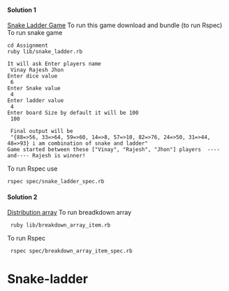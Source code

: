 
#### Solution 1
[Snake Ladder Game](https://github.com/vgvinay2/Assignment/blob/master/lib/snake_ladder.rb)
 To run this game download and bundle (to run Rspec)
 To run snake game 
 ```console
 cd Assignment 
 ruby lib/snake_ladder.rb
 
 It will ask Enter players name 
  Vinay Rajesh Jhon
 Enter dice value
  6
 Enter Snake value
  4
 Enter ladder value
  4
 Enter board Size by default it will be 100
  100
 
  Final output will be 
  "{88=>56, 33=>64, 59=>60, 14=>8, 57=>10, 82=>76, 24=>50, 31=>44, 48=>93} i am combination of snake and ladder"
 Game started between these ["Vinay", "Rajesh", "Jhon"] players  ----and---- Rajesh is winner!
 ```
 To run Rspec use 
 ```console
 rspec spec/snake_ladder_spec.rb
```

#### Solution 2
[Distribution array](https://github.com/vgvinay2/Assignment/blob/master/lib/breakdown_array_item.rb)
To run breadkdown array
```console
 ruby lib/breakdown_array_item.rb 
```
To run Rspec 
```console
 rspec spec/breakdown_array_item_spec.rb
```
# Snake-ladder
